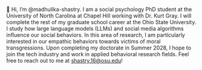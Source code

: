 👋 Hi, I’m @madhulika-shastry. I am a social psychology PhD student at the University of North Carolina at Chapel Hill working with Dr. Kurt Gray. I will complete the rest of my graduate school career at the Ohio State University. I study how large language models (LLMs) and social media algorithms influence our social behaviors. In this area of research, I am particularly interested in our empathic behaviors towards victims of moral transgressions. Upon completing my doctorate in Summer 2028, I hope to join the tech industry and work in applied behavioral research fields. Feel free to reach out to me at shastry.16@osu.edu!

<!---
madhulika-shastry/madhulika-shastry is a ✨ special ✨ repository because its `README.md` (this file) appears on your GitHub profile.
You can click the Preview link to take a look at your changes.
--->

